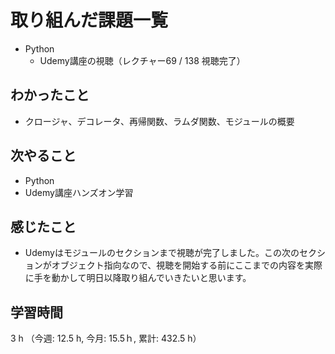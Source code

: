 # 取り組んだ課題一覧
- Python
    - Udemy講座の視聴（レクチャー69 / 138 視聴完了）
## わかったこと
- クロージャ、デコレータ、再帰関数、ラムダ関数、モジュールの概要    
## 次やること
- Python
- Udemy講座ハンズオン学習
## 感じたこと
-  Udemyはモジュールのセクションまで視聴が完了しました。この次のセクションがオブジェクト指向なので、視聴を開始する前にここまでの内容を実際に手を動かして明日以降取り組んでいきたいと思います。
## 学習時間
3 h （今週: 12.5 h, 今月: 15.5ｈ, 累計: 432.5 h）
